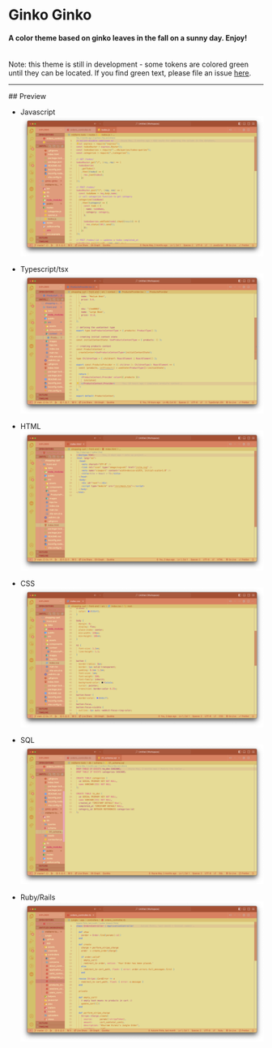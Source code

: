 # Ginko Ginko

#### A color theme based on ginko leaves in the fall on a sunny day. Enjoy!

<br/>
Note: this theme is still in development - some tokens are colored green until they can be located. If you find green text, please file an issue <a href='https://github.com/Mosse-Sox/ginko-ginko/issues'>here</a>.


<hr/>
## Preview

- Javascript
  ![ginko ginko js highlighing](https://github.com/Mosse-Sox/ginko-ginko/blob/main/images/jsginko.png?raw=true)

- Typescript/tsx
  ![ginko ginko ts highlighing](https://github.com/Mosse-Sox/ginko-ginko/blob/main/images/typescriptginko.png?raw=true)

- HTML
  ![ginko ginko HTML highlighing](https://github.com/Mosse-Sox/ginko-ginko/blob/main/images/htmlginko.png?raw=true)

- CSS
  ![ginko ginko CSS highlighing](https://github.com/Mosse-Sox/ginko-ginko/blob/main/images/cssginko.png?raw=true)

- SQL
  ![ginko ginko SQL highlighing](https://github.com/Mosse-Sox/ginko-ginko/blob/main/images/sqlginko.png?raw=true)

- Ruby/Rails
  ![ginko ginko ruby/rails highlighing](https://github.com/Mosse-Sox/ginko-ginko/blob/main/images/rubyrailsginko.png?raw=true)


